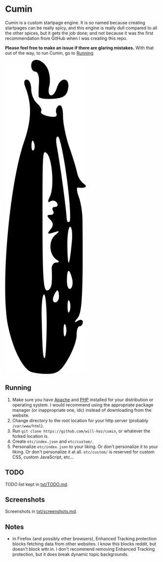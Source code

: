 # Cumin

Cumin is a custom startpage engine. It is so named because creating startpages can be really spicy,
and this engine is really dull compared to all the other spices, but it gets the job done; and not
because it was the first recommendation from GitHub when I was creating this repo.

**Please feel free to make an issue if there are glaring mistakes.** With that out of the way, to
run Cumin, go to [Running](#Running).

![Logo](logo/logo.svg)

## Running

1. Make sure you have [Apache](https://httpd.apache.org/download.cgi) and
[PHP](https://www.php.net/downloads.php) installed for your distribution or operating system. I
would recommend using the appropriate package manager (or inappropriate one, idc) instead of
downloading from the website.
2. Change directory to the root location for your http server (probably `/var/www/html`).
3. Run `git clone https://github.com/will-koz/cumin`, or whatever the forked location is.
4. Create `etc/index.json` and `etc/custom/`.
5. Personalize `etc/index.json` to your liking. Or don't personalize it to your liking. Or don't
personalize it at all. `etc/custom/` is reserved for custom CSS, custom JavaScript, etc...

## TODO

TODO list kept in [txt/TODO.md](txt/TODO.md).

## Screenshots

Screenshots in [txt/screenshots.md](txt/screenshots.md).

## Notes

- In Firefox (and possibly other browsers), Enhanced Tracking protection blocks fetching data from
other websites. I know this blocks reddit, but doesn't block wttr.in. I don't recommend removing
Enhanced Tracking protection, but it does break dynamic topic backgrounds.

